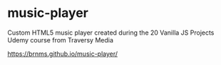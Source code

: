 # music-player

Custom HTML5 music player created during the 20 Vanilla JS Projects Udemy course from Traversy Media

https://brnms.github.io/music-player/
